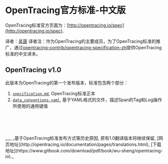 # OpenTracing官方标准-中文版

OpenTracing标准官方页面为：[http://opentracing.io/spec](http://opentracing.io/spec).

译者：[吴晟](https://github.com/wu-sheng)
译者注：作为OpenTracing的主要成员，为了OpenTracing标准的推广，通过[opentracing-contrib/opentracing-specification-zh](https://github.com/opentracing-contrib/opentracing-specification-zh)提供OpenTracing标准的中文译本。

## OpenTracing v1.0
此版本为OpenTracing的第一个发布版本，标准包含两个部分：

1. [`specification.md`](), OpenTracing标准正本
1. [`data_conventions.yaml`](), 基于YAML格式的文件，描述Span的Tag和Log操作所使用的通用键值

<br/>
<br/>
<br/>
<br/>
___
_基于OpenTracing标准发布方式等历史原因, 原有1.0翻译版本将继续保留, [网页地址](http://opentracing.io/documentation/pages/translations.html), [下载地址](https://www.gitbook.com/download/pdf/book/wu-sheng/opentracing-io)._
